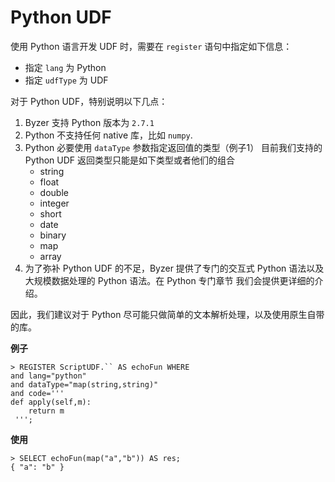 # Python UDF
使用 Python 语言开发 UDF 时，需要在 `register` 语句中指定如下信息：
- 指定 `lang` 为 Python
- 指定 `udfType` 为 UDF

对于 Python UDF，特别说明以下几点：

1. Byzer 支持 Python 版本为 `2.7.1`
2. Python 不支持任何 native 库，比如 `numpy`.
3. Python 必要使用 `dataType` 参数指定返回值的类型（例子1）
   目前我们支持的 Python UDF 返回类型只能是如下类型或者他们的组合 
   - string
   - float
   - double 
   - integer
   - short
   - date
   - binary
   - map
   - array
4. 为了弥补 Python UDF 的不足，Byzer 提供了专门的交互式 Python 语法以及大规模数据处理的 Python 语法。在 Python 专门章节 我们会提供更详细的介绍。

因此，我们建议对于 Python 尽可能只做简单的文本解析处理，以及使用原生自带的库。

**例子**
```
> REGISTER ScriptUDF.`` AS echoFun WHERE
and lang="python"
and dataType="map(string,string)"
and code='''
def apply(self,m):
    return m
 ''';
```
**使用**
```
> SELECT echoFun(map("a","b")) AS res;
{ "a": "b" }
```